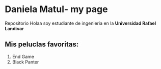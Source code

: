 # Daniela Matul- my page
 Repositorio
Holaa soy estudiante de ingenieria en la **Universidad Rafael Landivar**

##  Mis peluclas favoritas:
1. End Game
2. Black Panter
